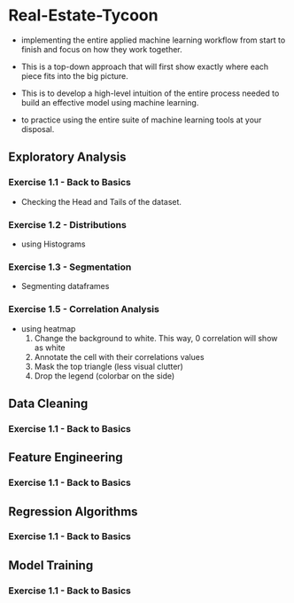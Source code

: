 # Real-Estate-Tycoon

- implementing the entire applied machine learning workflow from start to finish 
  and focus on how they work together.

- This is a top-down approach that will first show  exactly where each piece fits
  into the big picture.

- This is to develop a high-level intuition of the entire process needed to build 
  an effective model using machine learning. 

- to practice using the entire suite of machine learning tools at your disposal.


## Exploratory Analysis
### Exercise 1.1 - Back to Basics
- Checking the Head and Tails of the dataset.

### Exercise 1.2 - Distributions
- using Histograms


### Exercise 1.3 - Segmentation
- Segmenting dataframes
### Exercise 1.5 - Correlation Analysis 
- using heatmap
  1. Change the background to white. This way, 0 correlation will show as white
  2. Annotate the cell with their correlations values
  3. Mask the top triangle (less visual clutter)
  4. Drop the legend (colorbar on the side)


## Data Cleaning
### Exercise 1.1 - Back to Basics


## Feature Engineering
### Exercise 1.1 - Back to Basics


## Regression Algorithms
### Exercise 1.1 - Back to Basics


## Model Training
### Exercise 1.1 - Back to Basics

